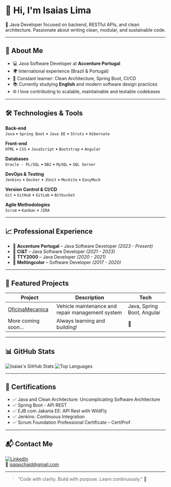 # 👋 Hi, I'm Isaias Lima

🎯 Java Developer focused on backend, RESTful APIs, and clean architecture. Passionate about writing clean, modular, and sustainable code.

---

## 💼 About Me

- 💻 Java Software Developer at **Accenture Portugal**
- 🌍 International experience (Brazil & Portugal)
- 🧠 Constant learner: Clean Architecture, Spring Boot, CI/CD
- 📚 Currently studying **English** and modern software design practices
- 🌐 I love contributing to scalable, maintainable and testable codebases

---

## 🛠️ Technologies & Tools

**Back-end**  
`Java` • `Spring Boot` • `Java EE` • `Struts` • `Hibernate`

**Front-end**  
`HTML` • `CSS` • `JavaScript` • `Bootstrap` • `Angular`

**Databases**  
`Oracle - PL/SQL` • `DB2` • `MySQL` • `SQL Server`

**DevOps & Testing**  
`Jenkins` • `Docker` • `JUnit` • `Mockito` • `EasyMock`

**Version Control & CI/CD**  
`Git` • `GitHub` • `GitLab` • `Bitbucket`

**Agile Methodologies**  
`Scrum` • `Kanban` • `JIRA`

---

## 📈 Professional Experience

- 🔹 **Accenture Portugal** – Java Software Developer *(2023 - Present)*
- 🔹 **CI&T** – Java Software Developer *(2021 - 2023)*
- 🔹 **TTY2000** – Java Developer *(2020 - 2021)*
- 🔹 **Meltingcolor** – Software Developer *(2017 - 2020)*

---

## 📌 Featured Projects

| Project | Description | Tech |
|--------|-------------|------|
| [OficinaMecanica](https://github.com/isaiaslimadev/oficinamecanica) | Vehicle maintenance and repair management system | Java, Spring Boot, Angular |
| More coming soon... | Always learning and building! | 🚧 |

---

## 📊 GitHub Stats

![Isaias's GitHub Stats](https://github-readme-stats.vercel.app/api?username=isaiaslimadev&show_icons=true&theme=tokyonight&count_private=true)
![Top Languages](https://github-readme-stats.vercel.app/api/top-langs/?username=isaiaslimadev&layout=compact&theme=tokyonight)

---

## 🏅 Certifications

- ✅ Java and Clean Architecture: Uncomplicating Software Architecture
- ✅ Spring Boot - API REST
- ✅ EJB com Jakarta EE: API Rest with WildFly
- ✅ Jenkins: Continuous Integration
- ✅ Scrum Foundation Professional Certificate – CertiProf

---

## 📬 Contact Me

[![LinkedIn](https://img.shields.io/badge/LinkedIn-isaiaslimadev-blue?logo=linkedin)](https://www.linkedin.com/in/isaiaslimadev)  
📧 isaiaschaid@gmail.com  

---

> “Code with clarity. Build with purpose. Learn continuously.” 🚀
